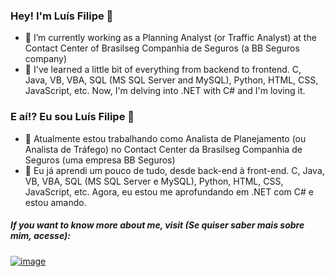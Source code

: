 ### Hey! I'm Luís Filipe 👋

- 🔭 I’m currently working as a Planning Analyst (or Traffic Analyst) at the Contact Center of Brasilseg Companhia de Seguros (a BB Seguros company)
- 🌱 I've learned a little bit of everything from backend to frontend. C, Java, VB, VBA, SQL (MS SQL Server and MySQL), Python, HTML, CSS, JavaScript, etc. Now, I'm delving into .NET with C# and I'm loving it.

### E aí!? Eu sou Luís Filipe 👋
- 🔭 Atualmente estou trabalhando como Analista de Planejamento (ou Analista de Tráfego) no Contact Center da Brasilseg Companhia de Seguros (uma empresa BB Seguros)
- 🌱 Eu já aprendi um pouco de tudo, desde back-end à front-end. C, Java, VB, VBA, SQL (MS SQL Server e MySQL), Python, HTML, CSS, JavaScript, etc. Agora, eu estou me aprofundando em .NET com C# e estou amando.

##### If you want to know more about me, visit (Se quiser saber mais sobre mim, acesse):
<a href="https://www.linkedin.com/in/lfeabreu/">![image](https://img.shields.io/badge/LinkedIn-0077B5?style=for-the-badge&logo=linkedin&logoColor=white)</a>